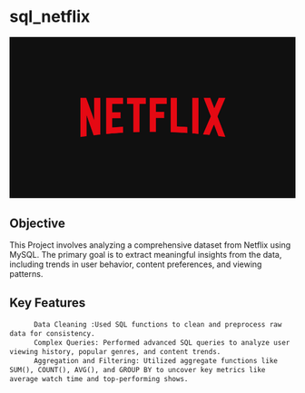 # sql_netflix
![Netflix logo](https://github.com/Sachinth07/sql_netflix/blob/main/logo.jpg)

## Objective
This Project involves analyzing a comprehensive dataset from Netflix using MySQL. The primary goal is to extract meaningful insights from the data, including trends in user behavior, content preferences, and viewing patterns.

## Key Features 
          Data Cleaning :Used SQL functions to clean and preprocess raw data for consistency.
          Complex Queries: Performed advanced SQL queries to analyze user viewing history, popular genres, and content trends.
          Aggregation and Filtering: Utilized aggregate functions like SUM(), COUNT(), AVG(), and GROUP BY to uncover key metrics like average watch time and top-performing shows.
